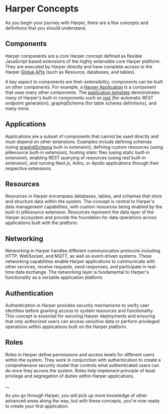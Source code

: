 # Harper Concepts

As you begin your journey with Harper, there are a few concepts and definitions that you should understand.

## Components
Harper components are a core Harper concept defined as flexible JavaScript based extensions of the highly extensible core Harper platform. They are executed by Harper directly and have complete access to the Harper [Global APIs](https://docs.harperdb.io/docs/technical-details/reference/globals) (such as Resource, databases, and tables).

A key aspect to components are their extensibility; components can be built on other components. For example, a [Harper Application](https://docs.harperdb.io/docs/developers/applications) is a component that uses many other components. The [application template](https://github.com/HarperDB/application-template) demonstrates many of Harper's built-in components such as [rest](https://docs.harperdb.io/docs/developers/components/built-in#rest) (for automatic REST endpoint generation), graphqlSchema (for table schema definitions), and many more.

## Applications
Applications are a subset of components that cannot be used directly and must depend on other extensions. Examples include defining schemas (using [graphqlSchema](https://docs.harperdb.io/docs/developers/components/built-in#graphqlschema) built-in extension), defining custom resources (using jsResource built-in extension), hosting static files (using static built-in extension), enabling REST querying of resources (using rest built-in extension), and running Next.js, Astro, or Apollo applications through their respective extensions.

## Resources
Resources in Harper encompass databases, tables, and schemas that store and structure data within the system. The concept is central to Harper's data management capabilities, with custom resources being enabled by the built-in jsResource extension. Resources represent the data layer of the Harper ecosystem and provide the foundation for data operations across applications built with the platform.

## Networking
Networking in Harper handles different communication protocols including HTTP, WebSocket, and MQTT, as well as event-driven systems. These networking capabilities enable Harper applications to communicate with other services, receive requests, send responses, and participate in real-time data exchange. The networking layer is fundamental to Harper's functionality as a versatile application platform.

## Authentication
Authentication in Harper provides security mechanisms to verify user identities before granting access to system resources and functionality. This concept is essential for securing Harper deployments and ensuring that only authorized users can access sensitive data or perform privileged operations within applications built on the Harper platform.

## Roles
Roles in Harper define permissions and access levels for different users within the system. They work in conjunction with authentication to create a comprehensive security model that controls what authenticated users can do once they access the system. Roles help implement principle of least privilege and segregation of duties within Harper applications.

__

As you go through Harper, you will pick up more knowledge of other advanced areas along the way, but with these concepts, you're now ready to create your first application.